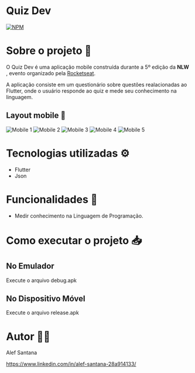 # Quiz Dev
[![NPM](https://img.shields.io/npm/l/react)](https://github.com/alefsantana/Quiz-Dev/blob/master/LICENSE) 

# Sobre o projeto 📁

O Quiz Dev é uma aplicação mobile construída durante a 5º edição da **NLW** , evento organizado pela [Rocketseat](https://rocketseat.com.br/ "Site da Rocketseat").

A aplicação consiste em um questionário sobre questões realacionadas ao Flutter, onde o usuário responde ao quiz e mede seu conhecimento na linguagem.

## Layout mobile 📱
![Mobile 1](https://github.com/alefsantana/assets/blob/main/quiz_dev.gif) ![Mobile 2](https://github.com/alefsantana/assets/blob/main/quiz_1.png) ![Mobile 3](https://github.com/alefsantana/assets/blob/main/quiz_2.png) ![Mobile 4](https://github.com/alefsantana/assets/blob/main/quiz_3.png) ![Mobile 5](https://github.com/alefsantana/assets/blob/main/quiz_4.png) 


# Tecnologias utilizadas ⚙️

- Flutter
- Json 

# Funcionalidades 📌

- Medir conhecimento na Linguagem de Programação. 


# Como executar o projeto 📥
## No Emulador
Execute o arquivo debug.apk

## No Dispositivo Móvel  
Execute o arquivo release.apk


# Autor 👨‍🎓

Alef Santana 

https://www.linkedin.com/in/alef-santana-28a914133/
